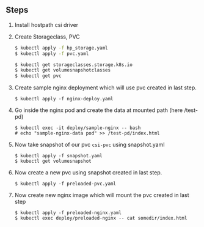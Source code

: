 ## Steps
1) Install hostpath csi driver
2) Create Storageclass, PVC
    ```bash
    $ kubectl apply -f hp_storage.yaml
    $ kubectl apply -f pvc.yaml
    ```
    ```bash
    $ kubectl get storageclasses.storage.k8s.io
    $ kubectl get volumesnapshotclasses
    $ kubectl get pvc
    ```

3) Create sample nginx deployment which will use pvc created in last step.
    ```
    $ kubectl apply -f nginx-deploy.yaml
    ```

4) Go inside the nginx pod and create the data at mounted path (here /test-pd)
    ```
    $ kubectl exec -it deploy/sample-nginx -- bash
    # echo "sample-nginx-data pod" >> /test-pd/index.html
    ```

5) Now take snapshot of our pvc `csi-pvc` using snapshot.yaml
    ```
    $ kubectl apply -f snapshot.yaml
    $ kubectl get volumesnapshot
    ```

6) Now create a new pvc using snapshot created in last step.
    ```
    $ kubectl apply -f preloaded-pvc.yaml
    ```
7) Now create new nginx image which will mount the pvc created in last step

    ```
    $ kubectl apply -f preloaded-nginx.yaml
    $ kubectl exec deploy/preloaded-nginx -- cat somedir/index.html
    ```    
